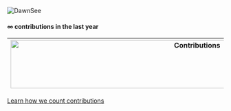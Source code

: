 ![DawnSee](https://user-images.githubusercontent.com/42088872/95290058-f13b9180-089e-11eb-94e3-a44a5a1172c3.jpg)
#### ∞ contributions in the last year

| <img src="https://raw.githubusercontent.com/nilfalse/nilfalse/master/contributions.gif" alt="Contributions" width="852px" height="112px" /> |
| ------------------------------------------------------------------------------------------------------------------------------------------- |


[Learn how we count contributions](https://nilfalse.com/)
